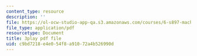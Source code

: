 ```yaml
---
content_type: resource
description: ''
file: https://ol-ocw-studio-app-qa.s3.amazonaws.com/courses/6-s897-machine-learning-for-healthcare-spring-2019/c9bd7218e4e054f8a91072a4b526990d_wDLzLN1tArA.pdf
file_type: application/pdf
resourcetype: Document
title: 3play pdf file
uid: c9bd7218-e4e0-54f8-a910-72a4b526990d
---
```

